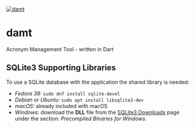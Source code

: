 [![damt](https://github.com/wiremoons/damt/actions/workflows/dart.yml/badge.svg)](https://github.com/wiremoons/damt/actions/workflows/dart.yml)

# damt

Acronym Management Tool - written in Dart



## SQLite3 Supporting Libraries

To use a SQLite database with the application the shared library is needed:

- *Fedora 38:* `sudo dnf install sqlite-devel`
- *Debian* or *Ubuntu:* `sudo apt install libsqlite3-dev`
- *macOS:* already included with macOS
- *Windows:* download the **DLL** file from the [SQLite3 Downloads](https://www.sqlite.org/download.html) page under the section: *Precompiled Binaries for Windows*.
